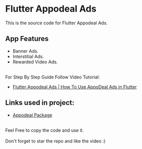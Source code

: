# Flutter Appodeal Ads

This is the source code for Flutter Appodeal Ads.<br>

## App Features
- Banner Ads.<br>
- Interstitial Ads.<br>
- Rewarded Video Ads.<br><br>

For Step By Step Guide Follow Video Tutorial:

- [Flutter Appodeal Ads | How To Use AppoDeal Ads in Flutter](https://youtu.be/ndjbSGsa1Rc)

## Links used in project:

- [Appodeal Package](https://bit.ly/3pQYFyR)
<br><br>

Feel Free to copy the code and use it.<br><br>
Don't forget to star the repo and like the video :)
